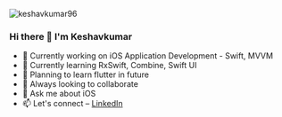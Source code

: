 ![keshavkumar96](https://ibb.co/DKyWPCw)

### Hi there 👋 I'm Keshavkumar

- 🔭 Currently working on iOS Application Development - Swift, MVVM
- 🌱 Currently learning RxSwift, Combine, Swift UI
- 📲 Planning to learn flutter in future
- 👯 Always looking to collaborate
- 💬 Ask me about iOS
- 📫 Let's connect – [LinkedIn](https://www.linkedin.com/in/keshav-kumar-04101996/)

